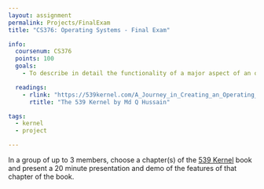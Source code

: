 ```yaml
---
layout: assignment
permalink: Projects/FinalExam
title: "CS376: Operating Systems - Final Exam"

info:
  coursenum: CS376
  points: 100
  goals:
    - To describe in detail the functionality of a major aspect of an operating system

  readings:
    - rlink: "https://539kernel.com/A_Journey_in_Creating_an_Operating_System_Kernel_The_539kernel_Book.pdf"
      rtitle: "The 539 Kernel by Md Q Hussain"

tags:
  - kernel
  - project

---
```


In a group of up to 3 members, choose a chapter(s) of the [539 Kernel](https://539kernel.com/A_Journey_in_Creating_an_Operating_System_Kernel_The_539kernel_Book.pdf) book and present a 20 minute presentation and demo of the features of that chapter of the book.
